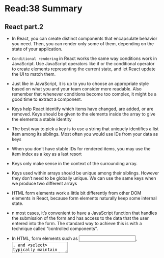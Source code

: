 # Read:38 Summary
## React part.2
* In React, you can create distinct components that encapsulate behavior you need. Then, you can render only some of them, depending on the state of your application.
* `Conditional rendering` in React works the same way conditions work in JavaScript. Use JavaScript operators like if or the conditional operator to create 
elements representing the current state, and let React update the UI to match them.
* Just like in JavaScript, it is up to you to choose an appropriate style based on what you and your team consider more readable. Also remember that whenever
conditions become too complex, it might be a good time to extract a component.
* Keys help React identify which items have changed, are added, or are removed. Keys should be given to the elements inside the array to give the elements 
a stable identity
* The best way to pick a key is to use a string that uniquely identifies a list item among its siblings. Most often you would use IDs from your data as keys
* When you don’t have stable IDs for rendered items, you may use the item index as a key as a last resort
* Keys only make sense in the context of the surrounding array.
* Keys used within arrays should be unique among their siblings. However they don’t need to be globally unique. We can use the same keys when we produce 
two different arrays
* HTML form elements work a little bit differently from other DOM elements in React, because form elements naturally keep some internal state.
* n most cases, it’s convenient to have a JavaScript function that handles the submission of the form and has access to the data that the user entered 
into the form. The standard way to achieve this is with a technique called “controlled components”.
* In HTML, form elements such as <input>, <textarea>, and <select> typically maintain their own state and update it based on user input. In React, mutable
state is typically kept in the state property of components, and only updated with setState().
* We can combine the two by making the React state be the “single source of truth”. Then the React component that renders a form also controls what 
happens in that form on subsequent user input. An input form element whose value is controlled by React in this way is called a “controlled component”.
* With a controlled component, the input’s value is always driven by the React state. While this means you have to type a bit more code, you can now
pass the value to other UI elements too, or reset it from other event handlers.
* It can sometimes be tedious to use controlled components, because you need to write an event handler for every way your data can change and pipe all of
the input state through a React component. This can become particularly annoying when you are converting a preexisting codebase to React, or integrating 
a React application with a non-React library. In these situations, you might want to check out uncontrolled components, an alternative technique for
implementing input forms.
* Often, several components need to reflect the same changing data. We recommend lifting the shared state up to their closest common ancestor.
* There should be a single “source of truth” for any data that changes in a React application. Usually, the state is first added to the component
that needs it for rendering. Then, if other components also need it, you can lift it up to their closest common ancestor. Instead of trying to
sync the state between different components, you should rely on the top-down data flow.
* Lifting state involves writing more “boilerplate” code than two-way binding approaches, but as a benefit, it takes less work to find and isolate 
bugs. Since any state “lives” in some component and that component alone can change it, the surface area for bugs is greatly reduced. Additionally,
you can implement any custom logic to reject or transform user input.
* React has a powerful composition model, and we recommend using composition instead of inheritance to reuse code between components.

* Composition works equally well for components defined as classes
* At Facebook, we use React in thousands of components, and we haven’t found any use cases where we would recommend creating component inheritance hierarchies.

* Props and composition give you all the flexibility you need to customize a component’s look and behavior in an explicit and safe way. Remember that
components may accept arbitrary props, including primitive values, React elements, or functions.
* If you want to reuse non-UI functionality between components, we suggest extracting it into a separate JavaScript module. The components may 
import it and use that function, object, or a class, without extending it.
* React is, in our opinion, the premier way to build big, fast Web apps with JavaScript. It has scaled very well for us at Facebook and Instagram.

* One of the many great parts of React is how it makes you think about apps as you build them. In this document, we’ll walk you through the thought
process of building a searchable product data table using React.
* To build a static version of your app that renders your data model, you’ll want to build components that reuse other components and pass data
using props. props are a way of passing data from parent to child. If you’re familiar with the concept of state, don’t use state at all to build 
this static version. State is reserved only for interactivity, that is, data that changes over time. Since this is a static version of the app, 
you don’t need it.
* To make your UI interactive, you need to be able to trigger changes to your underlying data model. React achieves this with state.

* To build your app correctly, you first need to think of the minimal set of mutable state that your app needs. The key here is DRY: Don’t 
Repeat Yourself. Figure out the absolute minimal representation of the state your application needs and compute everything else you need on-demand.
For example, if you’re building a TODO list, keep an array of the TODO items around; don’t keep a separate state variable for the count. Instead, when 
you want to render the TODO count, take the length of the TODO items array.
* For each piece of state in your application:
  
  * Identify every component that renders something based on that state.

  * Find a common owner component (a single component above all the components that need the state in the hierarchy).

  * Either the common owner or another component higher up in the hierarchy should own the state.

  * If you can’t find a component where it makes sense to own the state, create a new component solely for holding the state and add it 
  somewhere in the hierarchy above the common owner component.

  * React makes this data flow explicit to help you understand how your program works, but it does require a little more typing than traditional two-way data binding.

















































